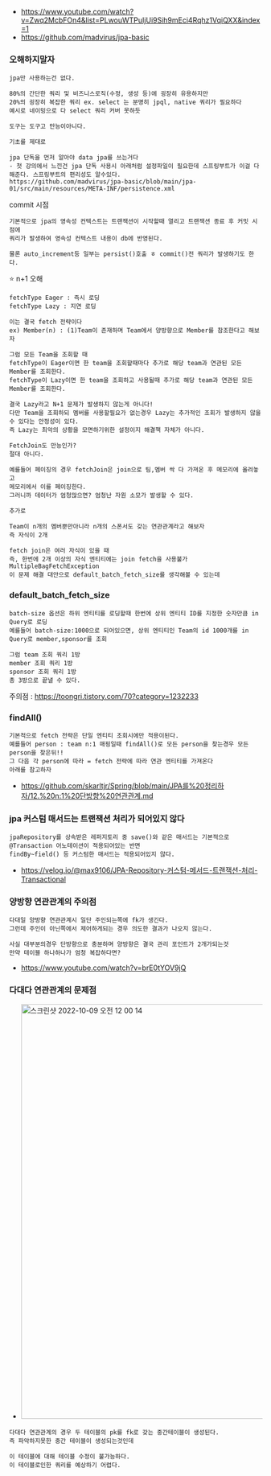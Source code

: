- https://www.youtube.com/watch?v=Zwq2McbFOn4&list=PLwouWTPuIjUi9Sih9mEci4Rqhz1VqiQXX&index=1
- https://github.com/madvirus/jpa-basic

### 오해하지말자
```
jpa만 사용하는건 없다.

80%의 간단한 쿼리 및 비즈니스로직(수정, 생성 등)에 굉장히 유용하지만
20%의 굉장히 복잡한 쿼리 ex. select 는 분명히 jpql, native 쿼리가 필요하다
예시로 네이밍으로 다 select 쿼리 커버 못하듯

도구는 도구고 만능이아니다.
```


```
기초를 제대로

jpa 단독을 먼저 알아야 data jpa를 쓰는거다
- 첫 강의에서 느낀건 jpa 단독 사용시 아래처럼 설정파일이 필요한데 스프링부트가 이걸 다 해준다. 스프링부트의 편리성도 알수있다.
https://github.com/madvirus/jpa-basic/blob/main/jpa-01/src/main/resources/META-INF/persistence.xml
```
commit 시점
```
기본적으로 jpa의 영속성 컨텍스트는 트랜잭션이 시작할때 열리고 트랜잭션 종료 후 커밋 시점에 
쿼리가 발생하여 영속성 컨텍스트 내용이 db에 반영된다.

물론 auto_increment등 일부는 persist()호출 ㅎ commit()전 쿼리가 발생하기도 한다.
```

⭐️ n+1 오해
```
fetchType Eager : 즉시 로딩
fetchType Lazy : 지연 로딩

이는 결국 fetch 전략이다
ex) Member(n) : (1)Team이 존재하며 Team에서 양방향으로 Member를 참조한다고 해보자

그럼 모든 Team을 조회할 때 
fetchType이 Eager이면 한 team을 조회할때마다 추가로 해당 team과 연관된 모든 Member를 조회한다.
fetchType이 Lazy이면 한 team을 조회하고 사용될때 추가로 해당 team과 연관된 모든 Member를 조회한다.

결국 Lazy라고 N+1 문제가 발생하지 않는게 아니다! 
다만 Team을 조회하되 멤버를 사용할필요가 없는경우 Lazy는 추가적인 조회가 발생하지 않을 수 있다는 안정성이 있다.
즉 Lazy는 최악의 상황을 모면하기위한 설정이지 해결책 자체가 아니다.

FetchJoin도 만능인가?
절대 아니다.

예를들어 페이징의 경우 fetchJoin은 join으로 팀,멤버 싹 다 가져온 후 메모리에 올려놓고 
메모리에서 이를 페이징한다.
그러니까 데이터가 엄청많으면? 엄청난 자원 소모가 발생할 수 있다.

```
```
추가로 

Team이 n개의 멤버뿐만아니라 n개의 스폰서도 갖는 연관관계라고 해보자
즉 자식이 2개

fetch join은 여러 자식이 있을 때 
즉, 한번에 2개 이상의 자식 엔티티에는 join fetch을 사용불가 MultipleBagFetchException
이 문제 해결 대안으로 default_batch_fetch_size를 생각해볼 수 있는데
```

### default_batch_fetch_size
```
batch-size 옵션은 하위 엔티티를 로딩할때 한번에 상위 엔티티 ID를 지정한 숫자만큼 in Query로 로딩 
예를들어 batch-size:1000으로 되어있으면, 상위 엔티티인 Team의 id 1000개를 in Query로 member,sponsor를 조회

그럼 team 조회 쿼리 1방
member 조회 쿼리 1방
sponsor 조회 쿼리 1방
총 3방으로 끝낼 수 있다.
```
주의점 : https://toongri.tistory.com/70?category=1232233

### findAll()
```
기본적으로 fetch 전략은 단일 엔티티 조회시에만 적용이된다.
예를들어 person : team n:1 매핑일때 findAll()로 모든 person을 찾는경우 모든 person을 찾은뒤!!
그 다음 각 person에 따라 = fetch 전략에 따라 연관 엔티티를 가져온다
아래를 참고하자
```
- https://github.com/skarltjr/Spring/blob/main/JPA를%20정리하자/12.%20n:1%20단방향%20연관관계.md

### jpa 커스텀 매서드는 트랜잭션 처리가 되어있지 않다
```
jpaRepository를 상속받은 레퍼지토리 중 save()와 같은 매서드는 기본적으로 @Transaction 어노테이션이 적용되어있는 반면
findBy~field() 등 커스텀한 매서드는 적용되어있지 않다.
```
- https://velog.io/@max9106/JPA-Repository-커스텀-메서드-트랜잭션-처리-Transactional

### 양방향 연관관계의 주의점
```
다대일 양방향 연관관계시 일단 주인되는쪽에 fk가 생긴다.
그런데 주인이 아닌쪽에서 제어하게되는 경우 의도한 결과가 나오지 않는다.

사실 대부분의경우 단방향으로 충분하며 양방향은 결국 관리 포인트가 2개가되는것
만약 테이블 하나하나가 엄청 복잡하다면? 
```
- https://www.youtube.com/watch?v=brE0tYOV9jQ

### 다대다 연관관계의 문제점
- <img width="825" alt="스크린샷 2022-10-09 오전 12 00 14" src="https://user-images.githubusercontent.com/62214428/194713881-86b0a538-d2e9-464d-8b9e-126196a2044b.png">
```
다대다 연관관계의 경우 두 테이블의 pk를 fk로 갖는 중간테이블이 생성된다.
즉 파악하지못한 중간 테이블이 생성되는것인데

이 테이블에 대해 테이블 수정이 불가능하다. 
이 테이블로인한 쿼리를 예상하기 어렵다.
```
